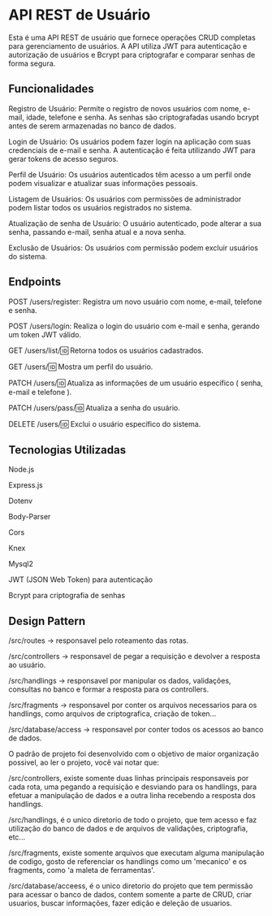 # API REST de Usuário

Esta é uma API REST de usuário que fornece operações CRUD completas para gerenciamento de usuários.
A API utiliza JWT para autenticação e autorização de usuários e Bcrypt para criptografar e comparar senhas de forma segura.

## Funcionalidades

Registro de Usuário: Permite o registro de novos usuários com nome, e-mail, idade, telefone e senha. As senhas são criptografadas usando bcrypt antes de serem armazenadas no banco de dados.

Login de Usuário: Os usuários podem fazer login na aplicação com suas credenciais de e-mail e senha. A autenticação é feita utilizando JWT para gerar tokens de acesso seguros.

Perfil de Usuário: Os usuários autenticados têm acesso a um perfil onde podem visualizar e atualizar suas informações pessoais.

Listagem de Usuários: Os usuários com permissões de administrador podem listar todos os usuários registrados no sistema.

Atualização de senha de Usuário: O usuário autenticado, pode alterar a sua senha, passando e-mail, senha atual e a nova senha.

Exclusão de Usuários: Os usuários com permissão podem excluir usuários do sistema.

## Endpoints
POST /users/register: Registra um novo usuário com nome, e-mail, telefone e senha.

POST /users/login: Realiza o login do usuário com e-mail e senha, gerando um token JWT válido.

GET /users/list/:id: Retorna todos os usuários cadastrados.

GET /users/:id: Mostra um perfil do usuário.

PATCH /users/:id: Atualiza as informações de um usuário específico ( senha, e-mail e telefone ).

PATCH /users/pass/:id: Atualiza a senha do usuário.

DELETE /users/:id: Exclui o usuário específico do sistema.

## Tecnologias Utilizadas

Node.js

Express.js

Dotenv

Body-Parser

Cors

Knex

Mysql2

JWT (JSON Web Token) para autenticação

Bcrypt para criptografia de senhas

## Design Pattern

/src/routes -> responsavel pelo roteamento das rotas.

/src/controllers -> responsavel de pegar a requisição e devolver a resposta ao usuário.

/src/handlings -> responsavel por manipular os dados, validações, consultas no banco e formar a resposta para os controllers.

/src/fragments -> responsavel por conter os arquivos necessarios para os handlings, como arquivos de criptografica, criação de token...

/src/database/access -> responsavel por conter todos os acessos ao banco de dados.

O padrão de projeto foi desenvolvido com o objetivo de maior organização possivel, ao ler o projeto, você vai notar que:

/src/controllers, existe somente duas linhas principais responsaveis por cada rota, uma pegando a requisição e desviando para os handlings, para efetuar a manipulação de dados e a outra linha recebendo a resposta dos handlings.

/src/handlings, é o unico diretorio de todo o projeto, que tem acesso e faz utilização do banco de dados e de arquivos de validações, criptografia, etc...

/src/fragments, existe somente arquivos que executam alguma manipulação de codigo, gosto de referenciar os handlings como um 'mecanico' e os fragments, como 'a maleta de ferramentas'.

/src/database/acceess, é o unico diretorio do projeto que tem permissão para acessar o banco de dados, contem somente a parte de CRUD, criar usuarios, buscar informações, fazer edição e deleção de usuarios.